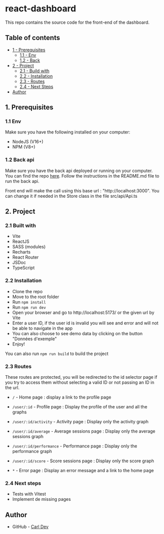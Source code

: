 # react-dashboard
This repo contains the source code for the front-end of the dashboard.

## Table of contents

- [1 - Prerequisites](#1-prerequisites)
  - [1.1 - Env](#11-env)
  - [1.2 - Back](#12-back-api)
- [2 - Project](#2-project)
  - [2.1 - Build with](#21-built-with)
  - [2.2 - Installation](#22-installation)
  - [2.3 - Routes](#23-routes)
  - [2.4 - Next Steps](#24-next-steps)
- [Author](#author)
## 1. Prerequisites

### 1.1 Env

Make sure you have the following installed on your computer:
- NodeJS (V16+)
- NPM (V8+)

### 1.2 Back api

Make sure you have the back api deployed or running on your computer. You can find the repo [here](
https://github.com/OpenClassrooms-Student-Center/P9-front-end-dashboard
). Follow the instructions in the README.md file to run the back api.

Front end will make the call using this base url : "http://localhost:3000". You can change it if needed in the Store class in the file src/api/Api.ts

## 2. Project

### 2.1 Built with

- Vite
- ReactJS
- SASS (modules)
- Recharts
- React Router
- JSDoc
- TypeScript

### 2.2 Installation

- Clone the repo
- Move to the root folder
- Run `npm install`
- Run `npm run dev`
- Open your browser and go to http://localhost:5173/ or the given url by Vite
- Enter a user ID, if the user id is invalid you will see and error and will not be able to navigate in the app
- You can also choose to see demo data by clicking on the button "Données d'exemple"
- Enjoy!

You can also run `npm run build` to build the project

### 2.3 Routes

These routes are protected, you will be redirected to the id selector page if you try to access them without selecting a valid ID or not passing an ID in the url.
- `/` - Home page : display a link to the profile page
- `/user/:id` - Profile page : Display the profile of the user and all the graphs
- `/user/:id/activity` - Activity page : Display only the activity graph
- `/user/:id/average` - Average sessions page : Display only the average sessions graph
- `/user/:id/performance` - Performance page : Display only the performance graph
- `/user/:id/score` - Score sessions page : Display only the score graph

- `*` - Error page : Display an error message and a link to the home page

### 2.4 Next steps

- Tests with Vitest
- Implement de missing pages

## Author

- GitHub - [Carl Dev](https://github.com/TheNewDevl)

